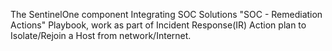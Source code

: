 The SentinelOne component Integrating SOC Solutions "SOC - Remediation Actions" Playbook, work as part of Incident Response(IR) Action plan to Isolate/Rejoin a Host from network/Internet.